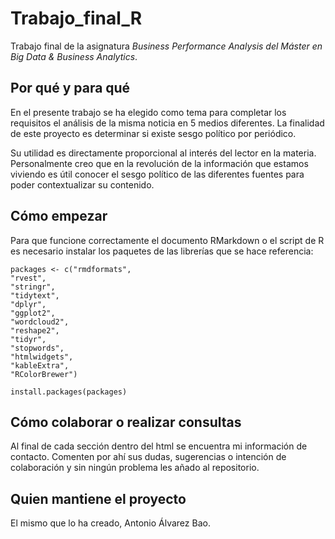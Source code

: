# Trabajo_final_R
Trabajo final de la asignatura _Business Performance Analysis del Máster en Big Data & Business Analytics_.

## Por qué y para qué
En el presente trabajo se ha elegido como tema para completar los requisitos el análisis de la misma noticia en 5 medios diferentes. La finalidad de este proyecto es determinar si existe sesgo político por periódico.

Su utilidad es directamente proporcional al interés del lector en la materia. Personalmente creo que en la revolución de la información que estamos viviendo es útil conocer el sesgo político de las diferentes fuentes para poder contextualizar su contenido.

## Cómo empezar

Para que funcione correctamente el documento RMarkdown o el script de R es necesario instalar los paquetes de las librerías que se hace referencia:

```
packages <- c("rmdformats",
"rvest",
"stringr",
"tidytext",
"dplyr",
"ggplot2",
"wordcloud2",
"reshape2",
"tidyr",
"stopwords",
"htmlwidgets",
"kableExtra",
"RColorBrewer")

install.packages(packages)

```
## Cómo colaborar o realizar consultas
Al final de cada sección dentro del html se encuentra mi información de contacto. Comenten por ahí sus dudas, sugerencias o intención de colaboración y sin ningún problema les añado al repositorio.

## Quien mantiene el proyecto
El mismo que lo ha creado, Antonio Álvarez Bao.
